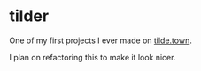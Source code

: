 # tilder
One of my first projects I ever made on [tilde.town](https://tilde.town).

I plan on refactoring this to make it look nicer.

